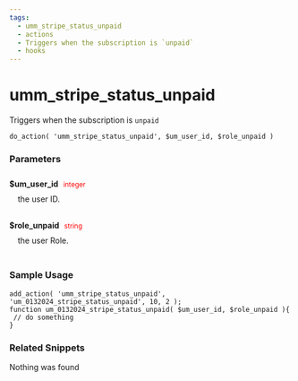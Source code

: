 ```yaml
---
tags: 
  - umm_stripe_status_unpaid
  - actions
  - Triggers when the subscription is `unpaid`
  - hooks
---
```

# umm\_stripe\_status\_unpaid
Triggers when the subscription is `unpaid`
<Badge text="Since 1.0.0" vertical="middle" />
``` php:no-line-numbers
do_action( 'umm_stripe_status_unpaid', $um_user_id, $role_unpaid )
```
<div class='hook-sep'></div>

### Parameters

<div style='padding: 10px 0px 10px;'>
<strong>$um_user_id</strong> <span style='color:red;font-size:12px;padding: 0px 5px 0px 5px' >integer</span>
<div style="margin-left:10px;padding: 10px 5px">the user ID.</div>
</div>
<div style='padding: 10px 0px 10px;'>
<strong>$role_unpaid</strong> <span style='color:red;font-size:12px;padding: 0px 5px 0px 5px' >string</span>
<div style="margin-left:10px;padding: 10px 5px">the user Role.</div>
</div>
<div class='hook-sep'></div>



### Sample Usage

``` php:no-line-numbers
add_action( 'umm_stripe_status_unpaid', 'um_0132024_stripe_status_unpaid', 10, 2 );
function um_0132024_stripe_status_unpaid( $um_user_id, $role_unpaid ){
 // do something
}
```
<div class='hook-sep'></div>



### Related Snippets

Nothing was found

